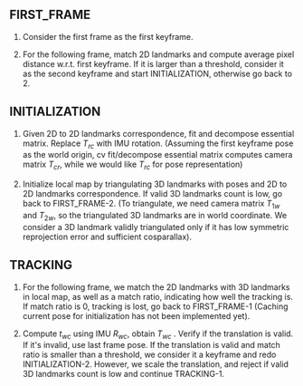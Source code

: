 
## FIRST_FRAME
1. Consider the first frame as the first keyframe.

2. For the following frame, match 2D landmarks and compute average pixel distance w.r.t. first keyframe. If it is larger than a threshold, consider it as the second keyframe and start INITIALIZATION, otherwise go back to 2.

## INITIALIZATION
1. Given 2D to 2D landmarks correspondence, fit and decompose essential matrix. Replace $T_{rc}$ with IMU rotation. (Assuming the first keyframe pose as the world origin, cv fit/decompose essential matrix computes camera matrix $T_{cr}$, while we would like $T_{rc}$ for pose representation)

2. Initialize local map by triangulating 3D landmarks with poses and 2D to 2D landmarks correspondence. If valid 3D landmarks count is low, go back to FIRST_FRAME-2. (To triangulate, we need camera matrix $T_{1w}$ and $T_{2w}$, so the triangulated 3D landmarks are in world coordinate. We consider a 3D landmark validly triangulated only if it has low symmetric reprojection error and sufficient cosparallax).

## TRACKING
1. For the following frame, we match the 2D landmarks with 3D landmarks in local map, as well as a match ratio, indicating how well the tracking is. If match ratio is 0, tracking is lost, go back to FIRST_FRAME-1 (Caching current pose for initialization has not been implemented yet).

2. Compute $t_{wc}$ using IMU $R_{wc}$, obtain $T_{wc}$ . Verify if the translation is valid. If it's invalid, use last frame pose. If the translation is valid and match ratio is smaller than a threshold, we consider it a keyframe and redo INITIALIZATION-2. However, we scale the translation, and reject if valid 3D landmarks count is low and continue TRACKING-1.